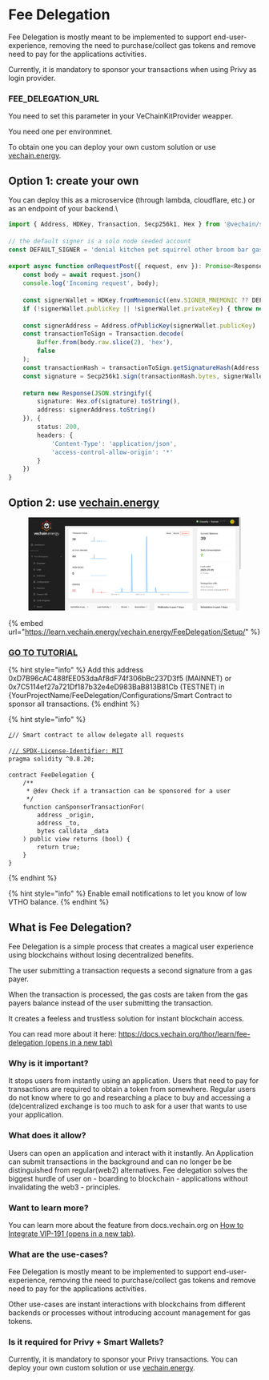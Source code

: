 # Fee Delegation

Fee Delegation is mostly meant to be implemented to support end-user-experience, removing the need to purchase/collect gas tokens and remove need to pay for the applications activities.

Currently, it is mandatory to sponsor your transactions when using Privy as login provider.&#x20;

### FEE\_DELEGATION\_URL

You need to set this parameter in your VeChainKitProvider weapper.

You need one per environmnet.

To obtain one you can deploy your own custom solution or use [vechain.energy](https://vechain.energy/).

## Option 1: create your own

You can deploy this as a microservice (through lambda, cloudflare, etc.) or as an endpoint of your backend.\


```typescript
import { Address, HDKey, Transaction, Secp256k1, Hex } from '@vechain/sdk-core';

// the default signer is a solo node seeded account
const DEFAULT_SIGNER = 'denial kitchen pet squirrel other broom bar gas better priority spoil cross'

export async function onRequestPost({ request, env }): Promise<Response> {
    const body = await request.json()
    console.log('Incoming request', body);

    const signerWallet = HDKey.fromMnemonic((env.SIGNER_MNEMONIC ?? DEFAULT_SIGNER).split(' '), HDKey.VET_DERIVATION_PATH).deriveChild(0);
    if (!signerWallet.publicKey || !signerWallet.privateKey) { throw new Error('Could not load signing wallet') }

    const signerAddress = Address.ofPublicKey(signerWallet.publicKey)
    const transactionToSign = Transaction.decode(
        Buffer.from(body.raw.slice(2), 'hex'),
        false
    );
    const transactionHash = transactionToSign.getSignatureHash(Address.of(body.origin))
    const signature = Secp256k1.sign(transactionHash.bytes, signerWallet.privateKey)

    return new Response(JSON.stringify({
        signature: Hex.of(signature).toString(),
        address: signerAddress.toString()
    }), {
        status: 200,
        headers: {
            'Content-Type': 'application/json',
            'access-control-allow-origin': '*'
        }
    })
}
```

## Option 2: use [vechain.energy](https://vechain.energy/)

<figure><img src="../.gitbook/assets/image.png" alt=""><figcaption></figcaption></figure>

{% embed url="https://learn.vechain.energy/vechain.energy/FeeDelegation/Setup/" %}

### [GO TO TUTORIAL](https://learn.vechain.energy/vechain.energy/FeeDelegation/Setup/)

{% hint style="info" %}
Add this address 0xD7B96cAC488fEE053daAf8dF74f306bBc237D3f5 (MAINNET) or 0x7C5114ef27a721Df187b32e4eD983BaB813B81Cb (TESTNET)  in {YourProjectName/FeeDelegation/Configurations/Smart Contract to sponsor  all transactions.
{% endhint %}

{% hint style="info" %}
<pre class="language-solidity"><code class="lang-solidity"><a data-footnote-ref href="#user-content-fn-1">/</a>// Smart contract to allow delegate all requests

/<a data-footnote-ref href="#user-content-fn-2">// SPDX-License-Identifier: MIT</a>
pragma solidity ^0.8.20;

contract FeeDelegation {
    /**
     * @dev Check if a transaction can be sponsored for a user
     */
    function canSponsorTransactionFor(
        address _origin,
        address _to,
        bytes calldata _data
    ) public view returns (bool) {
        return true;
    }
}
</code></pre>
{% endhint %}

{% hint style="info" %}
Enable email notifications to let you know of low VTHO balance.
{% endhint %}

## What is Fee Delegation?

Fee Delegation is a simple process that creates a magical user experience using blockchains without losing decentralized benefits.

The user submitting a transaction requests a second signature from a gas payer.

When the transaction is processed, the gas costs are taken from the gas payers balance instead of the user submitting the transaction.

It creates a feeless and trustless solution for instant blockchain access.

You can read more about it here: [https://docs.vechain.org/thor/learn/fee-delegation (opens in a new tab)](https://docs.vechain.org/thor/learn/fee-delegation)

### Why is it important?

It stops users from instantly using an application. Users that need to pay for transactions are required to obtain a token from somewhere. Regular users do not know where to go and researching a place to buy and accessing a (de)centralized exchange is too much to ask for a user that wants to use your application.

### What does it allow?

Users can open an application and interact with it instantly. An Application can submit transactions in the background and can no longer be be distinguished from regular(web2) alternatives. Fee delegation solves the biggest hurdle of user on - boarding to blockchain - applications without invalidating the web3 - principles.

### Want to learn more?

You can learn more about the feature from docs.vechain.org on [How to Integrate VIP-191 (opens in a new tab)](https://docs.vechain.org/tutorials/how-to-integrate-VIP-191-1.html).

### What are the use-cases?

Fee Delegation is mostly meant to be implemented to support end-user-experience, removing the need to purchase/collect gas tokens and remove need to pay for the applications activities.

Other use-cases are instant interactions with blockchains from different backends or processes without introducing account management for gas tokens.

### Is it required for Privy + Smart Wallets?

Currently, it is mandatory to sponsor your Privy transactions. You can deploy your own custom solution or use [vechain.energy](https://vechain.energy/).

[^1]: 

[^2]: 
